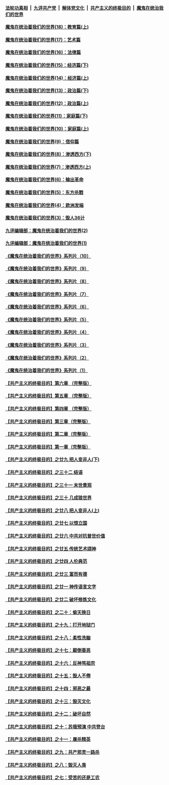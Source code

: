 ####  [法轮功真相](../../../../basic/blob/master/README.md?t=10271802) &nbsp;|&nbsp; [九评共产党](../../../../9ping.md/blob/master/README.md?t=10271802) &nbsp;|&nbsp; [解体党文化](../../../../jtdwh.md/blob/master/README.md?t=10271802)  &nbsp;|&nbsp; [共产主义的终极目的](../../../../gczydzjmd.md/blob/master/README.md?t=10271802) &nbsp;|&nbsp; [魔鬼在统治我们的世界](../../../../mgztzwmdsj.md/blob/master/README.md?t=10271802) 

#### [魔鬼在统治着我们的世界(18)：教育篇(上)](../pages/nsc422/n10526970.md?t=10271802) 

#### [魔鬼在统治着我们的世界(17)：艺术篇](../pages/nsc422/n10499093.md?t=10271802) 

#### [魔鬼在统治着我们的世界(16)：法律篇](../pages/nsc422/n10485969.md?t=10271802) 

#### [魔鬼在统治着我们的世界(15)：经济篇(下)](../pages/nsc422/n10469975.md?t=10271802) 

#### [魔鬼在统治着我们的世界(14)：经济篇(上)](../pages/nsc422/n10457370.md?t=10271802) 

#### [魔鬼在统治着我们的世界(13)：政治篇(下)](../pages/nsc422/n10448270.md?t=10271802) 

#### [魔鬼在统治着我们的世界(12)：政治篇(上)](../pages/nsc422/n10444576.md?t=10271802) 

#### [魔鬼在统治着我们的世界(11)：家庭篇(下)](../pages/nsc422/n10440961.md?t=10271802) 

#### [魔鬼在统治着我们的世界(10)：家庭篇(上)](../pages/nsc422/n10435448.md?t=10271802) 

#### [魔鬼在统治着我们的世界(9)：信仰篇](../pages/nsc422/n10432159.md?t=10271802) 

#### [魔鬼在统治着我们的世界(8)：渗透西方(下)](../pages/nsc422/n10429603.md?t=10271802) 

#### [魔鬼在统治着我们的世界(7)：渗透西方(上)](../pages/nsc422/n10426013.md?t=10271802) 

#### [魔鬼在统治着我们的世界(6)：输出革命](../pages/nsc422/n10421536.md?t=10271802) 

#### [魔鬼在统治着我们的世界(5)：东方杀戮](../pages/nsc422/n10417707.md?t=10271802) 

#### [魔鬼在统治着我们的世界(4)：欧洲发端](../pages/nsc422/n10414890.md?t=10271802) 

#### [魔鬼在统治着我们的世界(3)：毁人36计](../pages/nsc422/n10411583.md?t=10271802) 

#### [九评编辑部：魔鬼在统治着我们的世界(2)](../pages/nsc422/n10410036.md?t=10271802) 

#### [九评编辑部：魔鬼在统治着我们的世界(1)](../pages/nsc422/n10406825.md?t=10271802) 

#### [《魔鬼在统治着我们的世界》系列片（10）](../pages/nsc422/n12292670.md?t=10271802) 

#### [《魔鬼在统治着我们的世界》系列片（9）](../pages/nsc422/n12290859.md?t=10271802) 

#### [《魔鬼在统治着我们的世界》系列片（8）](../pages/nsc422/n12287445.md?t=10271802) 

#### [《魔鬼在统治着我们的世界》系列片（7）](../pages/nsc422/n12283425.md?t=10271802) 

#### [《魔鬼在统治着我们的世界》系列片（6）](../pages/nsc422/n12282314.md?t=10271802) 

#### [《魔鬼在统治着我们的世界》系列片（5）](../pages/nsc422/n12281419.md?t=10271802) 

#### [《魔鬼在统治着我们的世界》系列片（4）](../pages/nsc422/n12274024.md?t=10271802) 

#### [《魔鬼在统治着我们的世界》系列片（3）](../pages/nsc422/n12271322.md?t=10271802) 

#### [《魔鬼在统治着我们的世界》系列片（2）](../pages/nsc422/n12269049.md?t=10271802) 

#### [《魔鬼在统治着我们的世界》系列片（1）](../pages/nsc422/n12267575.md?t=10271802) 

#### [【共产主义的终极目的】第六章 （完整版）](../pages/nsc422/n11428913.md?t=10271802) 

#### [【共产主义的终极目的】第五章 （完整版）](../pages/nsc422/n11428912.md?t=10271802) 

#### [【共产主义的终极目的】第四章 （完整版）](../pages/nsc422/n11428907.md?t=10271802) 

#### [【共产主义的终极目的】第三章（完整版）](../pages/nsc422/n11428848.md?t=10271802) 

#### [【共产主义的终极目的】第二章（完整版）](../pages/nsc422/n11428831.md?t=10271802) 

#### [【共产主义的终极目的】第一章（完整版）](../pages/nsc422/n11417651.md?t=10271802) 

#### [【共产主义的终极目的】之廿九 把人变非人(下)](../pages/nsc422/n11344140.md?t=10271802) 

#### [【共产主义的终极目的】之三十二 结语](../pages/nsc422/n11360535.md?t=10271802) 

#### [【共产主义的终极目的】之三十一 末世景观](../pages/nsc422/n11351129.md?t=10271802) 

#### [【共产主义的终极目的】之三十 几成狼世界](../pages/nsc422/n11348280.md?t=10271802) 

#### [【共产主义的终极目的】之廿八 把人变非人(上)](../pages/nsc422/n11340492.md?t=10271802) 

#### [【共产主义的终极目的】之廿七 以恨立国](../pages/nsc422/n11336944.md?t=10271802) 

#### [【共产主义的终极目的】之廿六 中共对抗普世价值](../pages/nsc422/n11324785.md?t=10271802) 

#### [【共产主义的终极目的】之廿五 传统艺术颂神](../pages/nsc422/n11296396.md?t=10271802) 

#### [【共产主义的终极目的】之廿四 人伦典范](../pages/nsc422/n11296397.md?t=10271802) 

#### [【共产主义的终极目的】之廿三 富而有德](../pages/nsc422/n11283598.md?t=10271802) 

#### [【共产主义的终极目的】之廿一 神传语言文字](../pages/nsc422/n11263265.md?t=10271802) 

#### [【共产主义的终极目的】之廿二 破坏修炼文化](../pages/nsc422/n11245728.md?t=10271802) 

#### [【共产主义的终极目的】之二十：偷天换日](../pages/nsc422/n11238846.md?t=10271802) 

#### [【共产主义的终极目的】之十九：打开地狱门](../pages/nsc422/n11206376.md?t=10271802) 

#### [【共产主义的终极目的】之十八：柔性洗脑](../pages/nsc422/n11199994.md?t=10271802) 

#### [【共产主义的终极目的】之十七：颠倒善恶](../pages/nsc422/n11179782.md?t=10271802) 

#### [【共产主义的终极目的】之十六：反神骂祖宗](../pages/nsc422/n11166798.md?t=10271802) 

#### [【共产主义的终极目的】之十五：毁人不倦](../pages/nsc422/n11166792.md?t=10271802) 

#### [【共产主义的终极目的】之十四：邪恶之最](../pages/nsc422/n11150249.md?t=10271802) 

#### [【共产主义的终极目的】之十三：毁灭文化](../pages/nsc422/n11135227.md?t=10271802) 

#### [【共产主义的终极目的】之十二：破坏自然](../pages/nsc422/n11135214.md?t=10271802) 

#### [【共产主义的终极目的】之十：苏俄预演 中共登台](../pages/nsc422/n11118424.md?t=10271802) 

#### [【共产主义的终极目的】之十一：屠杀精英](../pages/nsc422/n11118442.md?t=10271802) 

#### [【共产主义的终极目的】之九：共产邪灵一路杀](../pages/nsc422/n11114139.md?t=10271802) 

#### [【共产主义的终极目的】之八：毁灭人类](../pages/nsc422/n11108503.md?t=10271802) 

#### [【共产主义的终极目的】之七：受苦的还是工农](../pages/nsc422/n11101809.md?t=10271802) 

